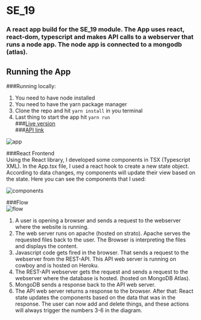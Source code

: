 # SE_19
### A react app build for the SE_19 module. The App uses react, react-dom, typescript and makes API calls to a webserver that runs a node app. The node app is connected to a mongodb (atlas).
## Running the App
###Running locally:
1. You need to have node installed  
2. You  need to have the yarn package manager  
3. Clone the repo and hit `yarn install` in you terminal  
4. Last thing to start the app hit `yarn run`  
###[Live version](https://www.chimp.berlin/se19/)   
###[API link](https://dry-refuge-25840.herokuapp.com)   

![app](https://i.ibb.co/Z6qtCY1/Screenshot-2021-04-28-at-15-16-36.png)   

###React Frontend  
Using the React library, I developed some components in TSX (Typescript XML). In the App.tsx file, I used a react hook to create a new state object. According to data changes, my components will update their view based on the state. Here you can see the components that I used:

![components](https://i.ibb.co/M14w8bv/Screenshot-2021-04-28-at-20-46-07.png)   

###Flow  
![flow](https://i.ibb.co/CsNXx6Q/Screenshot-2021-04-28-at-21-15-12.png)   
1. A user is opening a browser and sends a request to the webserver where the website is running.  
2. The web server runs on apache (hosted on strato). Apache serves the requested files back to the user. The Browser is interpreting the files and displays the content.  
3. Javascript code gets fired in the browser. That sends a request to the webserver from the REST-API. This API web server is running on cowboy and is hosted on Heroku.  
4. The REST-API webserver gets the request and sends a request to the webserver where the database is hosted. (hosted on MongoDB Atlas).  
5. MongoDB sends a response back to the API web server.  
6. The API web server returns a response to the browser. After that: React state updates the components based on the data that was in the response. The user can now add and delete things, and these actions will always trigger the numbers 3-6 in the diagram.